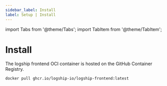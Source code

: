 ```yaml
---
sidebar_label: Install
label: Setup | Install
---
```

import Tabs from '@theme/Tabs';
import TabItem from '@theme/TabItem';

# Install


<Tabs groupId="operating-system" queryString>
  <TabItem value="container" label="Container" default>
  
The logship frontend OCI container is hosted on the GitHub Container Registry.

```shell    
docker pull ghcr.io/logship-io/logship-frontend:latest
```
  </TabItem>
</Tabs>
